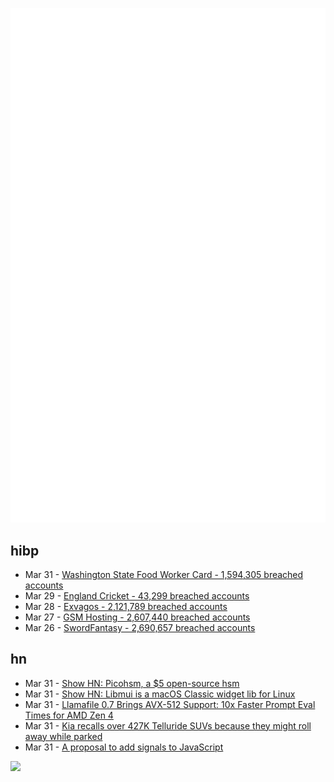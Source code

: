 ![Metrics](https://raw.githubusercontent.com/phixion/phixion/master/metrics.svg)

## hibp

<!--
for https://github.com/phixion/phixion/blob/main/.github/workflows/feeds.yml
-->
<!--START_SECTION:haveibeenpwnd-->
- Mar 31 - [Washington State Food Worker Card - 1,594,305 breached accounts](https://haveibeenpwned.com/PwnedWebsites#WashingtonStateFoodWorkerCard)
- Mar 29 - [England Cricket - 43,299 breached accounts](https://haveibeenpwned.com/PwnedWebsites#ECB)
- Mar 28 - [Exvagos - 2,121,789 breached accounts](https://haveibeenpwned.com/PwnedWebsites#Exvagos)
- Mar 27 - [GSM Hosting - 2,607,440 breached accounts](https://haveibeenpwned.com/PwnedWebsites#GSMHosting)
- Mar 26 - [SwordFantasy - 2,690,657 breached accounts](https://haveibeenpwned.com/PwnedWebsites#SwordFantasy)
<!--END_SECTION:haveibeenpwnd-->

## hn

<!--
for https://github.com/phixion/phixion/blob/main/.github/workflows/feeds.yml
-->
<!--START_SECTION:hn-->
- Mar 31 - [Show HN: Picohsm, a $5 open-source hsm](https://www.picokeys.com/pico-hsm/)
- Mar 31 - [Show HN: Libmui is a macOS Classic widget lib for Linux](https://github.com/buserror/libmui)
- Mar 31 - [Llamafile 0.7 Brings AVX-512 Support: 10x Faster Prompt Eval Times for AMD Zen 4](https://www.phoronix.com/news/Llamafile-0.7)
- Mar 31 - [Kia recalls over 427K Telluride SUVs because they might roll away while parked](https://abcnews.go.com/Technology/wireStory/kia-recalls-427000-telluride-suvs-roll-parked-108695466)
- Mar 31 - [A proposal to add signals to JavaScript](https://github.com/proposal-signals/proposal-signals)
<!--END_SECTION:hn-->

<!--
for https://yhype.me
-->
![](https://hit.yhype.me/github/profile?user_id=13013670)
